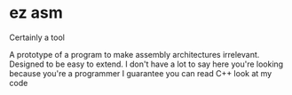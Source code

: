 # ez asm
Certainly a tool


A prototype of a program to make assembly architectures irrelevant. Designed to be easy to extend. I don't have a lot to say here you're looking because you're a programmer I guarantee you can read C++ look at my code
